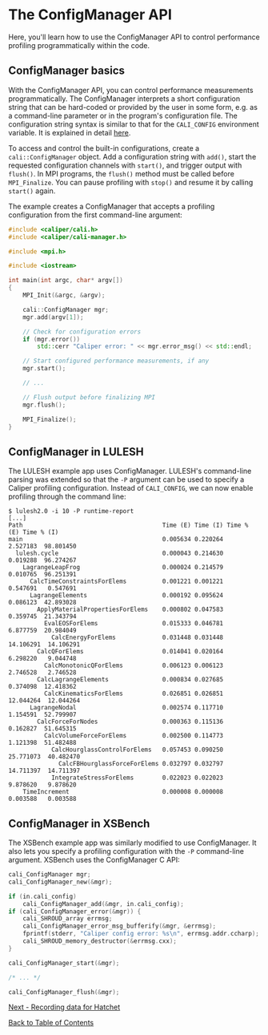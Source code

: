 # The ConfigManager API

Here, you'll learn how to use the ConfigManager API to control performance 
profiling programmatically within the code.

## ConfigManager basics

With the ConfigManager API, you can control performance measurements 
programmatically. The ConfigManager
interprets a short configuration string that can be hard-coded
or provided by the user in some form, e.g. as a command-line parameter or
in the program's configuration file. The configuration string syntax is similar
to that for the `CALI_CONFIG` environment variable. It is explained
in detail [here](https://software.llnl.gov/Caliper/BuiltinConfigurations.html).

To access and control the built-in configurations, create a
`cali::ConfigManager` object. Add a configuration string with
`add()`, start the requested configuration channels with `start()`,
and trigger output with `flush()`. In MPI programs, the `flush()` method
must be called before `MPI_Finalize`. You can pause profiling with
`stop()` and resume it by calling `start()` again.

The example creates a ConfigManager that accepts a profiling configuration from
the first command-line argument:

```c++
#include <caliper/cali.h>
#include <caliper/cali-manager.h>

#include <mpi.h>

#include <iostream>

int main(int argc, char* argv[])
{
    MPI_Init(&argc, &argv);

    cali::ConfigManager mgr;
    mgr.add(argv[1]);

    // Check for configuration errors
    if (mgr.error())
        std::cerr "Caliper error: " << mgr.error_msg() << std::endl;

    // Start configured performance measurements, if any
    mgr.start();

    // ...

    // Flush output before finalizing MPI
    mgr.flush();

    MPI_Finalize();
}
```

## ConfigManager in LULESH

The LULESH example app uses ConfigManager. LULESH's command-line parsing was
extended so that the `-P` argument can be used to specify a Caliper profiling 
configuration. Instead of `CALI_CONFIG`, we can now enable profiling through
the command line:

    $ lulesh2.0 -i 10 -P runtime-report
    [...]
    Path                                       Time (E) Time (I) Time % (E) Time % (I) 
    main                                       0.005634 0.220264   2.527183  98.801450 
      lulesh.cycle                             0.000043 0.214630   0.019288  96.274267 
        LagrangeLeapFrog                       0.000024 0.214579   0.010765  96.251391 
          CalcTimeConstraintsForElems          0.001221 0.001221   0.547691   0.547691 
          LagrangeElements                     0.000192 0.095624   0.086123  42.893028 
            ApplyMaterialPropertiesForElems    0.000802 0.047583   0.359745  21.343794 
              EvalEOSForElems                  0.015333 0.046781   6.877759  20.984049 
                CalcEnergyForElems             0.031448 0.031448  14.106291  14.106291 
            CalcQForElems                      0.014041 0.020164   6.298220   9.044748 
              CalcMonotonicQForElems           0.006123 0.006123   2.746528   2.746528 
            CalcLagrangeElements               0.000834 0.027685   0.374098  12.418362 
              CalcKinematicsForElems           0.026851 0.026851  12.044264  12.044264 
          LagrangeNodal                        0.002574 0.117710   1.154591  52.799907 
            CalcForceForNodes                  0.000363 0.115136   0.162827  51.645315 
              CalcVolumeForceForElems          0.002500 0.114773   1.121398  51.482488 
                CalcHourglassControlForElems   0.057453 0.090250  25.771073  40.482470 
                  CalcFBHourglassForceForElems 0.032797 0.032797  14.711397  14.711397 
                IntegrateStressForElems        0.022023 0.022023   9.878620   9.878620 
        TimeIncrement                          0.000008 0.000008   0.003588   0.003588 

## ConfigManager in XSBench

The XSBench example app was similarly modified to use ConfigManager. It also 
lets you specify a profiling configuration with the `-P` command-line argument.
XSBench uses the ConfigManager C API:

```c
cali_ConfigManager mgr;
cali_ConfigManager_new(&mgr);

if (in.cali_config)
    cali_ConfigManager_add(&mgr, in.cali_config);
if (cali_ConfigManager_error(&mgr)) {
    cali_SHROUD_array errmsg;
    cali_ConfigManager_error_msg_bufferify(&mgr, &errmsg);
    fprintf(stderr, "Caliper config error: %s\n", errmsg.addr.ccharp);
    cali_SHROUD_memory_destructor(&errmsg.cxx);
}

cali_ConfigManager_start(&mgr);

/* ... */

cali_ConfigManager_flush(&mgr);
```

[Next - Recording data for Hatchet](recording_hatchet.md)

[Back to Table of Contents](README.md)
